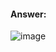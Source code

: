 #### Answer:
![image](https://github.com/ounisk/DevOps-with-Docker-I/assets/78747844/5e370170-1fa7-45a0-9166-07fb5d6d01b8)
